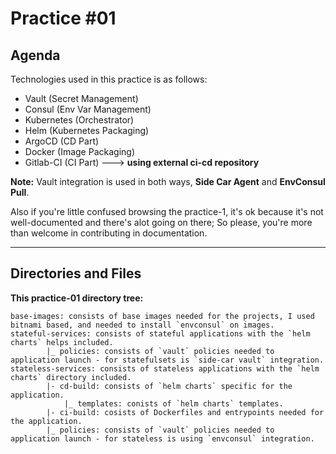 # Practice #01

## Agenda

Technologies used in this practice is as follows:
- Vault (Secret Management)
- Consul (Env Var Management)
- Kubernetes (Orchestrator)
- Helm (Kubernetes Packaging)
- ArgoCD (CD Part)
- Docker (Image Packaging)
- Gitlab-CI (CI Part) ---> **using external ci-cd repository**

**Note:** Vault integration is used in both ways, **Side Car Agent** and **EnvConsul Pull**. 

Also if you're little confused browsing the practice-1, it's ok because it's not well-documented
and there's alot going on there; So please, you're more than welcome in contributing in documentation.

--- 

## Directories and Files

**This practice-01 directory tree:**

```
base-images: consists of base images needed for the projects, I used bitnami based, and needed to install `envconsul` on images.
stateful-services: consists of stateful applications with the `helm charts` helps included.
        |_ policies: consists of `vault` policies needed to application launch - for statefulsets is `side-car vault` integration.
stateless-services: consists of stateless applications with the `helm charts` directory included.
        |- cd-build: consists of `helm charts` specific for the application.
            |_ templates: conists of `helm charts` templates.
        |- ci-build: cosists of Dockerfiles and entrypoints needed for the application.
        |_ policies: consists of `vault` policies needed to application launch - for stateless is using `envconsul` integration.
```